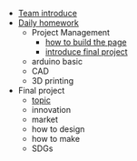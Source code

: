 <!-- 侧边栏 docs/_sidebar.md -->

- [Team introduce](intro.md)
- [Daily homework](ddl.md)
  - Project Management
    - [how to build the page](./PM_mds/buildPage.md)
    - [introduce final project](./finalProjects_mds/introFinalTopic.md)
  - arduino basic
  - CAD
  - 3D printing
- Final project
  - [topic](./finalProjects_mds/topic.md)
  - innovation
  - market
  - how to design
  - how to make
  - SDGs

